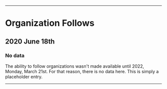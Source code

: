 
***

# Organization Follows

## 2020 June 18th

### No data

The ability to follow organizations wasn't made available until 2022, Monday, March 21st. For that reason, there is no data here. This is simply a placeholder entry.

***
